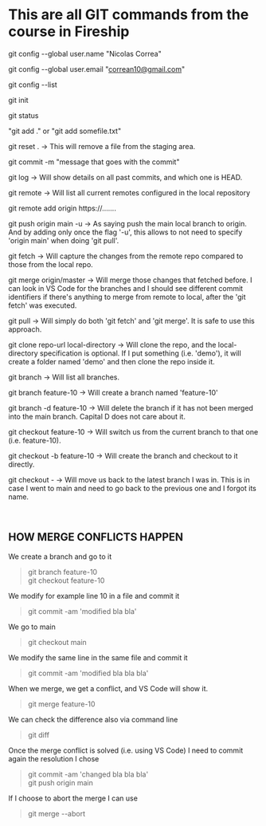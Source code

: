 # This are all GIT commands from the course in Fireship

git config --global user.name "Nicolas Correa"

git config --global user.email "correan10@gmail.com"

git config --list

git init

git status

"git add ." or "git add somefile.txt"

git reset . -> This will remove a file from the staging area.

git commit -m "message that goes with the commit"

git log -> Will show details on all past commits, and which one is HEAD.

git remote -> Will list all current remotes configured in the local repository

git remote add origin https://.......

git push origin main -u -> As saying push the main local branch to origin. And by adding only once the flag '-u', this allows to not need to specify 'origin main' when doing 'git pull'.

git fetch -> Will capture the changes from the remote repo compared to those from the local repo.

git merge origin/master -> Will merge those changes that fetched before. I can look in VS Code for the branches and I should see different commit identifiers if there's anything to merge from remote to local, after the 'git fetch' was executed.

git pull -> Will simply do both 'git fetch' and 'git merge'. It is safe to use this approach.

git clone repo-url local-directory -> Will clone the repo, and the local-directory specification is optional. If I put something (i.e. 'demo'), it will create a folder named 'demo' and then clone the repo inside it.

git branch -> Will list all branches.

git branch feature-10 -> Will create a branch named 'feature-10'

git branch -d feature-10 -> Will delete the branch if it has not been merged into the main branch. Capital D does not care about it.

git checkout feature-10 -> Will switch us from the current branch to that one (i.e. feature-10).

git checkout -b feature-10 -> Will create the branch and checkout to it directly.

git checkout - -> Will move us back to the latest branch I was in. This is in case I went to main and need to go back to the previous one and I forgot its name.

<br>

## HOW MERGE CONFLICTS HAPPEN

We create a branch and go to it

> git branch feature-10 <br>
> git checkout feature-10

We modify for example line 10 in a file and commit it

> git commit -am 'modified bla bla'

We go to main

> git checkout main

We modify the same line in the same file and commit it

> git commit -am 'modified bla bla bla'

When we merge, we get a conflict, and VS Code will show it.

> git merge feature-10

We can check the difference also via command line

> git diff

Once the merge conflict is solved (i.e. using VS Code) I need to commit again the resolution I chose

> git commit -am 'changed bla bla bla' <br>
> git push origin main

If I choose to abort the merge I can use

> git merge --abort
